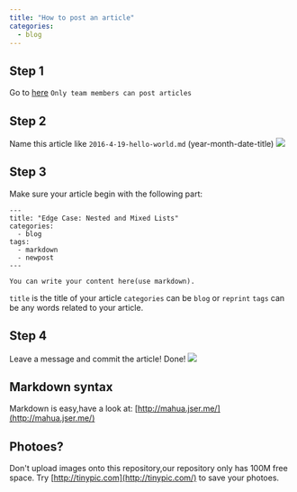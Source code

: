```yaml
---
title: "How to post an article"
categories:
  - blog
---
```


## Step 1
Go to [here](https://github.com/bwstorlab/bwstorlab.github.io/new/master/_posts)
`Only team members can post articles`

## Step 2
Name this article like `2016-4-19-hello-world.md` (year-month-date-title)
![](http://i68.tinypic.com/v2w5fa.png)

## Step 3
Make sure your article begin with the following part:

```
---
title: "Edge Case: Nested and Mixed Lists"
categories:
  - blog
tags:
  - markdown
  - newpost
---

You can write your content here(use markdown).

```
`title` is the title of your article
`categories` can be `blog` or `reprint`
`tags` can be any words related to your article.

## Step 4
Leave a message and commit the article!
Done!
![](http://i66.tinypic.com/242g3ms.png)

## Markdown syntax
Markdown is easy,have a look at: [http://mahua.jser.me/](http://mahua.jser.me/)

## Photoes?
Don't upload images onto this repository,our repository only has 100M free space.
Try [http://tinypic.com](http://tinypic.com/) to save your photoes.

